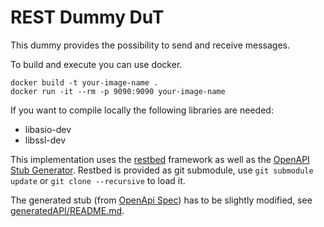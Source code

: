 # REST Dummy DuT
This dummy provides the possibility to send and receive messages.

To build and execute you can use docker.
```shell
docker build -t your-image-name .
docker run -it --rm -p 9090:9090 your-image-name
```

If you want to compile locally the following libraries are needed:

- libasio-dev
- libssl-dev

This implementation uses the [restbed](https://github.com/Corvusoft/restbed) framework as well as
the [OpenAPI Stub Generator](https://github.com/OpenAPITools/openapi-generator). Restbed is provided as git submodule,
use `git submodule update` or `git clone --recursive` to load it.

The generated stub (from [OpenApi Spec](REST_Dummy_DuT.yaml)) has to be slightly modified,
see [generatedAPI/README.md](generatedAPI/README.md).